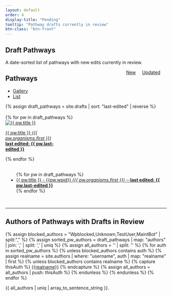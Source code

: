 ```yaml
---
layout: default
order: 4
display-title: "Pending"
tooltip: "Pathway drafts currently in review" 
btn-class: "btn-front"
---
```

    
<h2 id="title">Draft Pathways</h2>
<p>A date-sorted list of pathways with new edits currently in review. </p> 
<a class="btn btn-sm btn-front my-2" style="float:right;margin-right:20px;" title="Browse recently updated pathways" href="/browse/updated.html">Updated</a><a class="btn btn-sm btn-front my-2" style="float:right;margin-right:20px;" title="Browse newly added pathways" href="/browse/new.html">New</a>

<h2>Pathways</h2>
<ul class="nav nav-tabs">
    <li class="nav-item">
        <a class="nav-link active" data-toggle="tab" href="#gallery">Gallery</a>
    </li>
      <li class="nav-item">
        <a class="nav-link" data-toggle="tab" href="#list">List</a>
      </li>
</ul>
{% assign draft_pathways = site.drafts | sort: "last-edited" | reverse %}
<div class="tab-content" >
    <div class="tab-pane fade show active" id="gallery" role="tabpanel">
        <br/>
    <div class="row">
      {% for pw in draft_pathways %}
          <div class="col-sm-auto">
            <div class="card" style="width: 10rem;">
              <a class="card-link" href="{{ pw.url }}">
              <img class="card-img-top" loading="lazy" src="/draft_assets/{{pw.wpid}}/{{pw.wpid}}.png" alt="{{ pw.title }}">
              <div class="card-body">
                <p class="card-text">{{ pw.title }} <em>({{ pw.organisms.first }})</em>
                <br /><b>last edited: {{ pw.last-edited }}</b></p>
              </div>
              </a>
            </div>
          </div>
      {% endfor %}
    </div>
  </div>
  <div class="tab-pane fade" id="list" role="tabpanel">
    <br/>
    <div class="row" style="margin-left: 10px;">
      <ul>
        {% for pw in draft_pathways %}
              <li><a href="{{ pw.url }}">{{ pw.title }} - {{pw.wpid}} <em>({{ pw.organisms.first }})</em> --<b>last edited: {{ pw.last-edited }}</b></a></li>
        {% endfor %}
      </ul>
    </div>  
  </div>
</div>
<br/>
<hr/>
<h2>Authors of Pathways with Drafts in Review</h2>
<!-- AUTHOR PROCESSING -->
{% assign blocked_authors = "Wpblocked,Unknown,TestUser,MaintBot" | split:"," %}
{% assign sorted_pw_authors = draft_pathways | map: "authors" | join: ','  | split: ',' | uniq  %} <!-- REPLACE authors with "recent author" -->
{% assign all_authors = '' | split: '' %}
{% for auth in sorted_pw_authors %}
  {% unless blocked_authors contains auth %}
    {% assign realname = site.authors | where: "username", auth | map: "realname" | first  %}
    {% unless blocked_authors contains realname %}
      {% capture thisAuth %}
        <a href="{{site.url}}/authors/{{auth}}.html" title="View author profile">{{realname}}</a>
      {% endcapture %}
      {% assign all_authors = all_authors | push: thisAuth %}
    {% endunless %}
  {% endunless %}
{% endfor %}
<p>{{ all_authors | uniq | array_to_sentence_string }}.</p>

